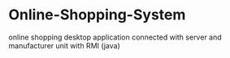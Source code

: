 # Online-Shopping-System
online shopping desktop application connected with server and manufacturer unit with RMI (java)
